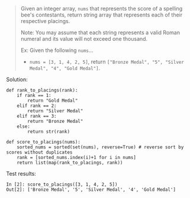> Given an integer array, `nums` that represents the score of a spelling bee's contestants, return string array that represents each of their respective placings.
>
> Note: You may assume that each string represents a valid Roman numeral and its value will not exceed one thousand.
>
> Ex: Given the following `nums`...
> - `nums = [3, 1, 4, 2, 5]`, return `["Bronze Medal", "5", "Silver Medal", "4", "Gold Medal"]`.

Solution:
```
def rank_to_placings(rank):
    if rank == 1:
        return "Gold Medal"
    elif rank == 2:
        return "Silver Medal"
    elif rank == 3:
        return "Bronze Medal"
    else:
        return str(rank)

def score_to_placings(nums):
    sorted_nums = sorted(set(nums), reverse=True) # reverse sort by scores without duplicates
    rank = [sorted_nums.index(i)+1 for i in nums]
    return list(map(rank_to_placings, rank))
```

Test results:
```
In [2]: score_to_placings([3, 1, 4, 2, 5])
Out[2]: ['Bronze Medal', '5', 'Silver Medal', '4', 'Gold Medal']
```